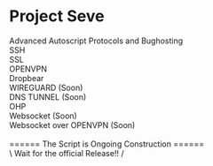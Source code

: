 # Project Seve

Advanced Autoscript Protocols and Bughosting<br>
SSH<br>
SSL<br>
OPENVPN<br>
Dropbear<br>
WIREGUARD (Soon)<br>
DNS TUNNEL (Soon)<br>
OHP<br>
Websocket (Soon)<br>
Websocket over OPENVPN (Soon)<br>
<br>
====== The Script is Ongoing Construction ======
<br>
\ Wait for the official Release!! /
